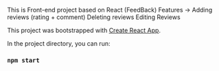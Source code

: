 
This is Front-end project based on React (FeedBack)
Features ->
Adding reviews (rating + comment)
Deleting reviews
Editing Reviews


This project was bootstrapped with [Create React App](https://github.com/facebook/create-react-app).


In the project directory, you can run:

### `npm start`

